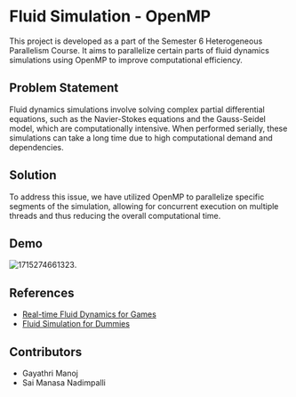 # Fluid Simulation - OpenMP

This project is developed as a part of the Semester 6 Heterogeneous Parallelism Course. It aims to parallelize certain parts of fluid dynamics simulations using OpenMP to improve computational efficiency.

## Problem Statement

Fluid dynamics simulations involve solving complex partial differential equations, such as the Navier-Stokes equations and the Gauss-Seidel model, which are computationally intensive. When performed serially, these simulations can take a long time due to high computational demand and dependencies.

## Solution

To address this issue, we have utilized OpenMP to parallelize specific segments of the simulation, allowing for concurrent execution on multiple threads and thus reducing the overall computational time.

## Demo

  ![1715274661323](image/README/1715274661323.png).

## References

- [Real-time Fluid Dynamics for Games](https://damassets.autodesk.net/content/dam/autodesk/www/autodesk-reasearch/Publications/pdf/realtime-fluid-dynamics-for.pdf)
- [Fluid Simulation for Dummies](https://mikeash.com/pyblog/fluid-simulation-for-dummies.html)

## Contributors

- Gayathri Manoj
- Sai Manasa Nadimpalli